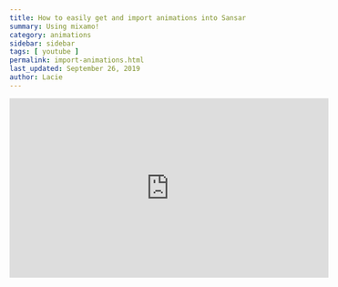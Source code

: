 ```yaml
---
title: How to easily get and import animations into Sansar
summary: Using mixamo!
category: animations
sidebar: sidebar
tags: [ youtube ]
permalink: import-animations.html
last_updated: September 26, 2019
author: Lacie
---
```


<iframe width="560" height="315" src="https://www.youtube.com/embed/MQ-JkICuus8" frameborder="0" allow="accelerometer; autoplay; encrypted-media; gyroscope; picture-in-picture" allowfullscreen></iframe>
